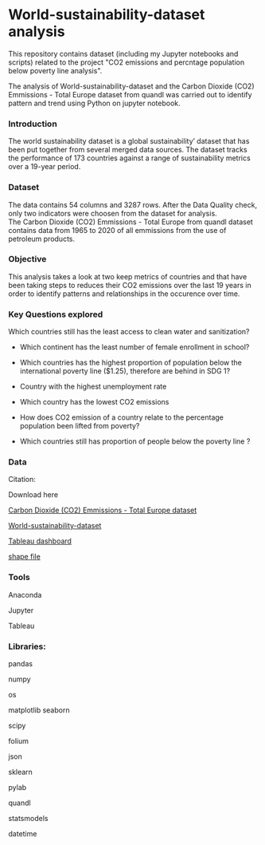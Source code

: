 # World-sustainability-dataset analysis

This repository contains dataset (including my Jupyter notebooks and scripts) related to the project "CO2 emissions and percntage population below  poverty line analysis".

The analysis of World-sustainability-dataset and the Carbon Dioxide (CO2) Emmissions - Total Europe  dataset from quandl was carried out to identify pattern and trend using Python on jupyter notebook.

### Introduction
The world sustainability dataset is a global sustainability’ dataset that has been put together from several merged data sources. The dataset tracks the performance of 173 countries against a range of sustainability metrics over a 19-year period. 

### Dataset
The data contains 54 columns and 3287 rows. After the Data Quality check, only two indicators were choosen from the dataset for analysis.	
The Carbon Dioxide (CO2) Emmissions - Total Europe from quandl dataset contains data from 1965 to 2020 of all emmissions from the use of petroleum products.

### Objective
This analysis  takes a look at two keep metrics of countries and that have been taking steps to reduces their CO2 emissions over the last 19 years in order to identify patterns and relationships in the occurence over time.


### Key Questions explored

Which countries still has the least access to clean water and sanitization?

- Which continent has the least number of female enrollment in school?

- Which countries has the highest proportion of population below the international poverty line ($1.25), therefore are behind in SDG 1?

- Country with the highest unemployment rate  

- Which country has the lowest CO2 emissions 

- How does CO2 emission of a country relate to the percentage population been lifted from poverty?

- Which countries still has proportion of people below the poverty line ?

### Data
Citation: 

Download here

[Carbon Dioxide (CO2) Emmissions - Total Europe dataset](https://data.nasdaq.com/data/BP-energy-production-and-consumption?page=2)

[World-sustainability-dataset](https://public.tableau.com/app/profile/paul.imhomoh/viz/Worldsustainabilitydataresult/Story1?publish=yes)

[Tableau dashboard](https://public.tableau.com/app/profile/paul.imhomoh/viz/Worldsustainabilitydataresult/Story1?publish=yes)

[shape file](https://datahub.io/core/geo-countries#resource-countries)

### Tools

Anaconda

Jupyter

Tableau

### Libraries:

pandas

numpy

os

matplotlib
seaborn

scipy

folium

json

sklearn

pylab

quandl

statsmodels

datetime
